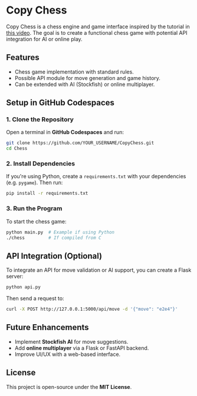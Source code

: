 # Copy Chess

Copy Chess is a chess engine and game interface inspired by the tutorial in [this video](https://www.youtube.com/watch?v=OpL0Gcfn4B4&t=1248s). The goal is to create a functional chess game with potential API integration for AI or online play.

## Features
- Chess game implementation with standard rules.
- Possible API module for move generation and game history.
- Can be extended with AI (Stockfish) or online multiplayer.

## Setup in GitHub Codespaces
### 1. Clone the Repository
Open a terminal in **GitHub Codespaces** and run:
```sh
git clone https://github.com/YOUR_USERNAME/CopyChess.git
cd Chess
```

### 2. Install Dependencies
If you're using Python, create a `requirements.txt` with your dependencies (e.g. `pygame`). Then run:
```sh
pip install -r requirements.txt
```

### 3. Run the Program
To start the chess game:
```sh
python main.py  # Example if using Python
./chess         # If compiled from C
```

## API Integration (Optional)
To integrate an API for move validation or AI support, you can create a Flask server:
```sh
python api.py
```
Then send a request to:
```sh
curl -X POST http://127.0.0.1:5000/api/move -d '{"move": "e2e4"}'
```

## Future Enhancements
- Implement **Stockfish AI** for move suggestions.
- Add **online multiplayer** via a Flask or FastAPI backend.
- Improve UI/UX with a web-based interface.

## License
This project is open-source under the **MIT License**.
